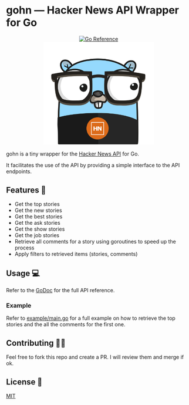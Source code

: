 ﻿# gohn — Hacker News API Wrapper for Go

<div align="center">
<a href="https://pkg.go.dev/github.com/alexferrari88/gohn"><img src="https://pkg.go.dev/badge/github.com/alexferrari88/gohn.svg" alt="Go Reference"></a>
</div>
<div align="center">
<img src="img/logo_1.svg" width="300" style="margin: 0 auto;" />
</div>

gohn is a tiny wrapper for the [Hacker News API](https://github.com/HackerNews/API) for Go.

It facilitates the use of the API by providing a simple interface to the API endpoints.

## Features 🚀

- Get the top stories
- Get the new stories
- Get the best stories
- Get the ask stories
- Get the show stories
- Get the job stories
- Retrieve all comments for a story using goroutines to speed up the process
- Apply filters to retrieved items (stories, comments)

## Usage 💻

Refer to the [GoDoc](https://pkg.go.dev/github.com/alexferrari88/gohn) for the full API reference.

### Example

Refer to [example/main.go](example/main.go) for a full example on how to retrieve the top stories and the all the comments for the first one.

## Contributing 🤝🏼

Feel free to fork this repo and create a PR. I will review them and merge if ok.

## License 📝

[MIT](https://choosealicense.com/licenses/mit/)

